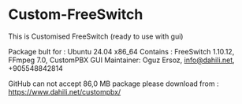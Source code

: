 # Custom-FreeSwitch
This is Customised FreeSwitch  (ready to use with gui)


Package bult for :   Ubuntu 24.04  x86_64
Contains :  FreeSwitch 1.10.12, FFmpeg 7.0, CustomPBX GUI
Maintainer:  Oguz Ersoz, info@dahili.net, +905548842814

GitHub can not accept 86,0 MB package  please download from : https://www.dahili.net/custompbx/ 
